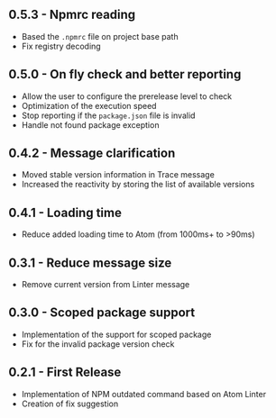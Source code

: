 ## 0.5.3 - Npmrc reading
*   Based the `.npmrc` file on project base path
*   Fix registry decoding

## 0.5.0 - On fly check and better reporting
*   Allow the user to configure the prerelease level to check
*   Optimization of the execution speed
*   Stop reporting if the `package.json` file is invalid
*   Handle not found package exception

## 0.4.2 - Message clarification
*   Moved stable version information in Trace message
*   Increased the reactivity by storing the list of available versions

## 0.4.1 - Loading time
*   Reduce added loading time to Atom (from 1000ms+ to >90ms)

## 0.3.1 - Reduce message size
*   Remove current version from Linter message

## 0.3.0 - Scoped package support
*   Implementation of the support for scoped package
*   Fix for the invalid package version check

## 0.2.1 - First Release
*   Implementation of NPM outdated command based on Atom Linter
*   Creation of fix suggestion
